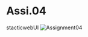 # Assi.04
stacticwebUI
![Assignment04](https://user-images.githubusercontent.com/100530844/156500803-0a616655-6444-4095-8b8d-45ab126dfe9d.png)
